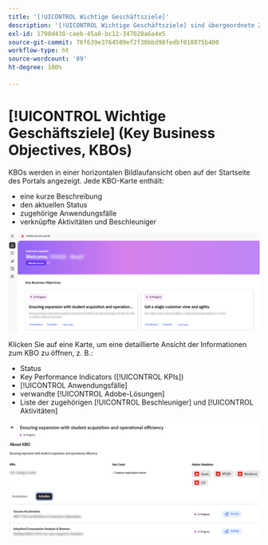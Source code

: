 ```yaml
---
title: '[!UICONTROL Wichtige Geschäftsziele]'
description: '[!UICONTROL Wichtige Geschäftsziele] sind übergeordnete Ziele, die Kunden und Kundinnen durch die Partnerschaft mit Adobe erreichen möchten.'
exl-id: 1798d438-caeb-45a6-bc12-347028a6a4e5
source-git-commit: 76f639e3764509ef2f30bbd98fedbf010075b400
workflow-type: ht
source-wordcount: '89'
ht-degree: 100%

---
```


# [!UICONTROL Wichtige Geschäftsziele] (Key Business Objectives, KBOs)

KBOs werden in einer horizontalen Bildlaufansicht oben auf der Startseite des Portals angezeigt. Jede KBO-Karte enthält:

* eine kurze Beschreibung
* den aktuellen Status
* zugehörige Anwendungsfälle
* verknüpfte Aktivitäten und Beschleuniger

![kbo-home-page](/help/adobe-success-portal/assets/kbo-home-page.png)

Klicken Sie auf eine Karte, um eine detaillierte Ansicht der Informationen zum KBO zu öffnen, z. B.:

* Status
* Key Performance Indicators ([!UICONTROL KPIs])
* [!UICONTROL Anwendungsfälle]
* verwandte [!UICONTROL Adobe-Lösungen]
* Liste der zugehörigen [!UICONTROL Beschleuniger] und [!UICONTROL Aktivitäten]

![about-kbo-example](/help/adobe-success-portal/assets/about-kbo-example.png)
